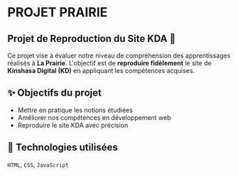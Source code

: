 # PROJET PRAIRIE
## Projet de Reproduction du Site KDA 🌱  

Ce projet vise à évaluer notre niveau de compréhension des apprentissages réalisés à **La Prairie**. 
L'objectif est de **reproduire fidèlement** le site de **Kinshasa Digital (KD)** en appliquant les compétences acquises.  

## ✨ Objectifs du projet  
- Mettre en pratique les notions étudiées  
- Améliorer nos compétences en développement web  
- Reproduire le site KDA avec précision  

## 📌 Technologies utilisées  
 `HTML`, 
 `CSS`, 
 `JavaScript` 

